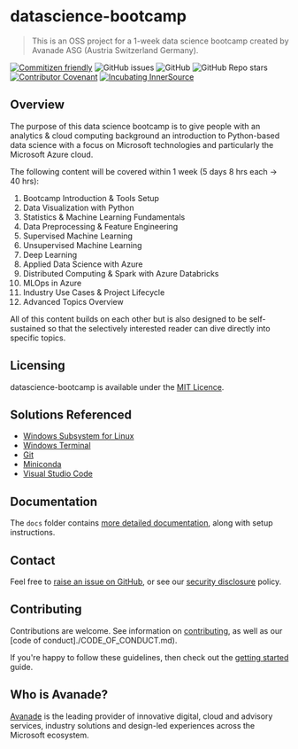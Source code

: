 # datascience-bootcamp
> This is an OSS project for a 1-week data science bootcamp created by Avanade ASG (Austria Switzerland Germany).

[![Commitizen friendly](https://img.shields.io/badge/commitizen-friendly-brightgreen.svg)](http://commitizen.github.io/cz-cli/)
![GitHub issues](https://img.shields.io/github/issues/sebastianbirk/datascience-bootcamp)
![GitHub](https://img.shields.io/github/license/sebastianbirk/datascience-bootcamp)
![GitHub Repo stars](https://img.shields.io/github/stars/sebastianbirk/datascience-bootcamp?style=social)
[![Contributor Covenant](https://img.shields.io/badge/Contributor%20Covenant-2.1-4baaaa.svg)](https://avanade.github.io/code-of-conduct/)
[![Incubating InnerSource](https://img.shields.io/badge/Incubating-Ava--Maturity-%23FF5800?labelColor=yellow)](https://avanade.github.io/maturity-model/)

## Overview

The purpose of this data science bootcamp is to give people with an analytics & cloud computing background an introduction to Python-based data science with a focus on Microsoft technologies and particularly the Microsoft Azure cloud.

The following content will be covered within 1 week (5 days 8 hrs each -> 40 hrs):
1. Bootcamp Introduction & Tools Setup
2. Data Visualization with Python
3. Statistics & Machine Learning Fundamentals
4. Data Preprocessing & Feature Engineering
5. Supervised Machine Learning
6. Unsupervised Machine Learning
7. Deep Learning
8. Applied Data Science with Azure
9. Distributed Computing & Spark with Azure Databricks
10. MLOps in Azure
11. Industry Use Cases & Project Lifecycle
12. Advanced Topics Overview

All of this content builds on each other but is also designed to be self-sustained so that the selectively interested reader can dive directly into specific topics.

## Licensing
datascience-bootcamp is available under the [MIT Licence](./LICENCE).

## Solutions Referenced

- [Windows Subsystem for Linux](https://docs.microsoft.com/en-us/windows/wsl/)
- [Windows Terminal](https://docs.microsoft.com/en-us/windows/terminal/)
- [Git](https://git-scm.com/)
- [Miniconda](https://docs.conda.io/en/latest/miniconda.html)
- [Visual Studio Code](https://code.visualstudio.com/)

## Documentation
The `docs` folder contains [more detailed documentation](./docs/start-here.md), along with setup instructions.

## Contact
Feel free to [raise an issue on GitHub](https://github.com/sebastianbirk/datascience-bootcamp/issues), or see our [security disclosure](./SECURITY.md) policy.

## Contributing
Contributions are welcome. See information on [contributing](./CONTRIBUTING.md), as well as our [code of conduct]./CODE_OF_CONDUCT.md).

If you're happy to follow these guidelines, then check out the [getting started](./docs/start-here.md) guide.

## Who is Avanade?

[Avanade](https://www.avanade.com) is the leading provider of innovative digital, cloud and advisory services, industry solutions and design-led experiences across the Microsoft ecosystem.
